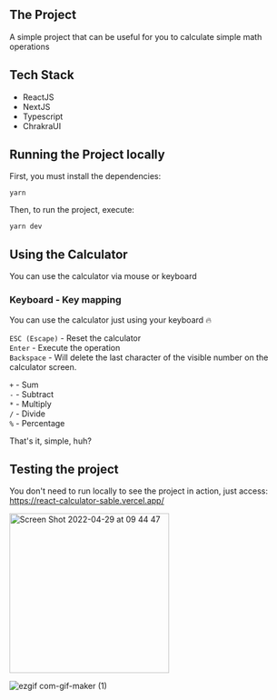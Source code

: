 ## The Project

A simple project that can be useful for you to calculate simple math operations

## Tech Stack

- ReactJS
- NextJS
- Typescript
- ChrakraUI

## Running the Project locally

First, you must install the dependencies:

`yarn`

Then, to run the project, execute:

`yarn dev`

## Using the Calculator

You can use the calculator via mouse or keyboard

### Keyboard - Key mapping

You can use the calculator just using your keyboard 🔥

`ESC (Escape)` - Reset the calculator <br />
`Enter` - Execute the operation <br />
`Backspace` - Will delete the last character of the visible number on the calculator screen. <br />

`+` - Sum <br />
`-` - Subtract <br />
`*` - Multiply <br />
`/` - Divide <br />
`%` - Percentage <br />

That's it, simple, huh?

## Testing the project

You don't need to run locally to see the project in action, just access:
https://react-calculator-sable.vercel.app/

<img width="281" alt="Screen Shot 2022-04-29 at 09 44 47" src="https://user-images.githubusercontent.com/29440533/165946736-3315c89e-ceff-4833-b52a-a004cd647f22.png">

![ezgif com-gif-maker (1)](https://user-images.githubusercontent.com/29440533/166167710-ea6255e2-a118-462f-a063-2062a63ebbe3.gif)
